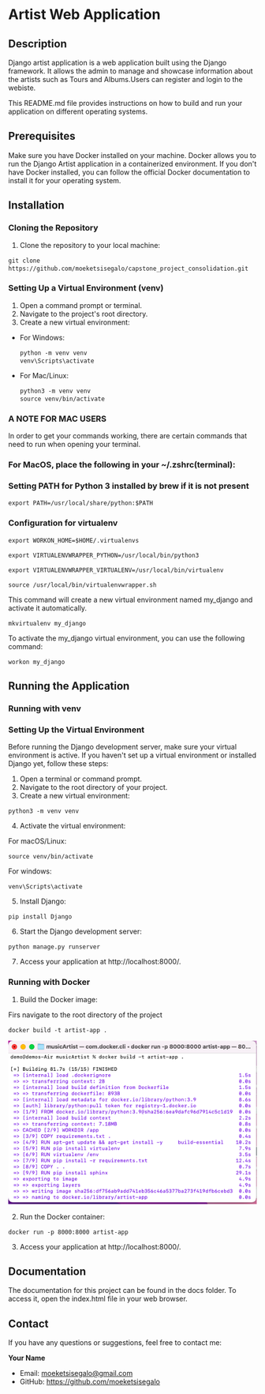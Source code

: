 # Artist Web Application


## Description 
Django artist application is a web application built using the Django framework. It allows the admin to manage and showcase information about
the artists such as Tours and Albums.Users can register and login to the webiste.

This README.md file provides instructions on how to build and run your application on different operating systems.


## Prerequisites

Make sure you have Docker installed on your machine. Docker allows you to run the Django Artist application in a containerized environment.
If you don't have Docker installed, you can follow the official Docker documentation to install it for your operating system.


## Installation

### Cloning the Repository
1. Clone the repository to your local machine:

```
git clone https://github.com/moeketsisegalo/capstone_project_consolidation.git
```
### Setting Up a Virtual Environment (venv)
1. Open a command prompt or terminal.
2. Navigate to the project's root directory.
3. Create a new virtual environment:
- For Windows:
  ```
  python -m venv venv
  venv\Scripts\activate
  ```
- For Mac/Linux:
  ```
  python3 -m venv venv
  source venv/bin/activate
  ```

### A NOTE FOR MAC USERS
In order to get your commands working, there are certain commands that need to run when opening your terminal.

### For MacOS, place the following in your ~/.zshrc(terminal):

### Setting PATH for Python 3 installed by brew if it is not present
```
export PATH=/usr/local/share/python:$PATH
```
### Configuration for virtualenv
```
export WORKON_HOME=$HOME/.virtualenvs
```
```
export VIRTUALENVWRAPPER_PYTHON=/usr/local/bin/python3
```
```
export VIRTUALENVWRAPPER_VIRTUALENV=/usr/local/bin/virtualenv
```
```
source /usr/local/bin/virtualenvwrapper.sh
```

This command will create a new virtual environment named my_django and activate it automatically.
```
mkvirtualenv my_django
```

To activate the my_django virtual environment, you can use the following command:
```
workon my_django
```

## Running the Application
### Running with venv
### Setting Up the Virtual Environment
Before running the Django development server, make sure your virtual environment is active. If you haven't set up a virtual environment or installed Django yet, follow these steps:

1. Open a terminal or command prompt.
2. Navigate to the root directory of your project.
3. Create a new virtual environment:
```
python3 -m venv venv
```
4. Activate the virtual environment:

For macOS/Linux:
```
source venv/bin/activate
```
For windows:
```
venv\Scripts\activate
```

5. Install Django:
```
pip install Django
```

6. Start the Django development server:
```
python manage.py runserver
```
7. Access your application at http://localhost:8000/.

### Running with Docker
1. Build the Docker image:

Firs navigate to the root directory of the project 

```
docker build -t artist-app .
```

![Build App](https://github.com/moeketsisegalo/capstone_project_consolidation/blob/master/capstone_screenshots/build%20app.png)

2. Run the Docker container:
```
docker run -p 8000:8000 artist-app
```
3. Access your application at http://localhost:8000/.

## Documentation

The documentation for this project can be found in the docs folder. To access it, open the index.html file in your web browser.

## Contact

If you have any questions or suggestions, feel free to contact me:

**Your Name**
- Email: moeketsisegalo@gmail.com
- GitHub: https://github.com/moeketsisegalo


